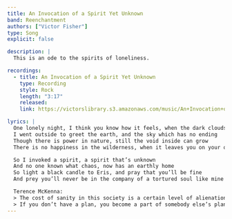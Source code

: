 ```yaml
---
title: An Invocation of a Spirit Yet Unknown
band: Reenchantment
authors: ["Victor Fisher"]
type: Song
explicit: false

description: |
  This is an ode to the spirits of loneliness.

recordings:
  - title: An Invocation of a Spirit Yet Unknown
    type: Recording
    style: Rock
    length: "3:17"
    released: 
    link: https://victorslibrary.s3.amazonaws.com/music/An+Invocation+of+a+Spirit+Yet+Unknown/An+Invocation+of+a+Spirit+Yet+Unknown+(Heavy+Version).mp3

lyrics: |
  One lonely night, I think you know how it feels, when the dark clouds start descending
  I went outside to greet the earth, and the sky which has no ending
  Though there is power in nature, still the void inside can grow
  There is no happiness in the wilderness, when it leaves you on your own

  So I invoked a spirit, a spirit that’s unknown
  And no one known what chaos, now has an earthly home
  So light a black candle to Eris, and pray that you’ll be fine
  And prey you’ll never be in the company of a tortured soul like mine

  Terence McKenna:
  > The cost of sanity in this society is a certain level of alienation
  > If you don’t have a plan, you become a part of somebody else’s plan
---
```

